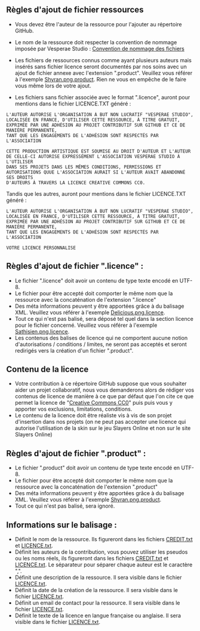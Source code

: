 ## Règles d'ajout de fichier ressources 
- Vous devez être l'auteur de la ressource pour l'ajouter au répertoire GitHub.
- Le nom de la ressource doit respecter la convention de nommage imposée par Vesperae Studio : [Convention de nommage des fichiers](convention_naming.md)

- Les fichiers de ressources connus comme ayant plusieurs auteurs mais insérés sans fichier licence seront documentés par nos soins avec un ajout de fichier annexe avec l'extension ".product".
Veuillez vous référer à l'exemple [Shyran.png.product](Shyran.png.product). Rien ne vous en empêche de le faire vous même lors de votre ajout.
- Les fichiers sans fichier associée avec le format ".licence", auront pour mentions dans le fichier LICENCE.TXT généré :
```
L'AUTEUR AUTORISE L'ORGANISATION À BUT NON LUCRATIF "VESPERAE STUDIO",
LOCALISÉE EN FRANCE, D'UTILISER CETTE RESSOURCE, À TITRE GRATUIT,
EXPRIMÉE PAR UNE ADHÉSION AU PROJET CONTRIBUTIF SUR GITHUB ET CE DE MANIÈRE PERMANENTE,
TANT QUE LES ENGAGEMENTS DE L'ADHÉSION SONT RESPECTÉS PAR L'ASSOCIATION
```
```
CETTE PRODUCTION ARTISTIQUE EST SOUMISE AU DROIT D'AUTEUR ET L'AUTEUR DE CELLE-CI AUTORISE EXPRESSÉMENT L'ASSOCIATION VESPERAE STUDIO À L'UTILISER
DANS SES PROJETS DANS LES MÊMES CONDITIONS, PERMISSIONS ET AUTORISATIONS QUUE L'ASSOCIATION AURAIT SI L'AUTEUR AVAIT ABANDONNÉ SES DROITS 
D'AUTEURS À TRAVERS LA LICENCE CREATIVE COMMONS CC0.
```
Tandis que les autres, auront pour mentions dans le fichier LICENCE.TXT généré :
```
L'AUTEUR AUTORISE L'ORGANISATION À BUT NON LUCRATIF "VESPERAE STUDIO",
LOCALISÉE EN FRANCE, D'UTILISER CETTE RESSOURCE, À TITRE GRATUIT,
EXPRIMÉE PAR UNE ADHÉSION AU PROJET CONTRIBUTIF SUR GITHUB ET CE DE MANIÈRE PERMANENTE,
TANT QUE LES ENGAGEMENTS DE L'ADHÉSION SONT RESPECTÉS PAR L'ASSOCIATION
```
```
VOTRE LICENCE PERSONNALISE
```

## Règles d'ajout de fichier ".licence" :
- Le fichier ".licence" doit avoir un contenu de type texte encodé en UTF-8.
- Le fichier pour être accepté doit comporter le même nom que la ressource avec la concaténation de l'extension ".licence"
- Des méta informations peuvent y être apportées grâce à du balisage XML. Veuillez vous référer à l'exemple [Delicious.png.licence](Delicious.png.licence).
- Tout ce qui n'est pas balisé, sera déposé tel quel dans la section licence pour le fichier concerné. Veuillez vous référer à l'exemple [Sathisien.png.licence](Sathisien.png.licence).
- Les contenus des balises de licence qui ne comportent aucune notion d'autorisations / conditions / limites, ne seront pas acceptés et seront redirigés vers la création d'un fichier ".product".

## Contenu de la licence
- Votre contribution à ce répertoire GitHub suppose que vous souhaiter aider un projet collaboratif, nous vous demanderons alors de rédiger vos contenus de licence de manière à ce que par défaut que l'on cite ce que permet la licence de "[Creative Commons CC0](https://choosealicense.com/licenses/cc0-1.0/)" puis puis vous y apporter vos exclusions, limitations, conditions.
- Le contenu de la licence doit être réaliste vis à vis de son projet d'insertion dans nos projets (on ne peut pas accepter une licence qui autorise l'utilisation de la skin sur le jeu Slayers Online et non sur le site Slayers Online)

## Règles d'ajout de fichier ".product" :
- Le fichier ".product" doit avoir un contenu de type texte encodé en UTF-8.
- Le fichier pour être accepté doit comporter le même nom que la ressource avec la concaténation de l'extension ".product"
- Des méta informations peuvent y être apportées grâce à du balisage XML. Veuillez vous référer à l'exemple [Shyran.png.product](Shyran.png.product).
- Tout ce qui n'est pas balisé, sera ignoré.

## Informations sur le balisage :
- <Name></Name> Définit le nom de la ressource. Ils figureront dans les fichiers [CREDIT.txt](CREDIT.txt) et [LICENCE.txt](LICENCE.txt).
- <Author></Author> Définit les auteurs de la contribution, vous pouvez utiliser les pseudos ou les noms réels, ils figureront dans les fichiers [CREDIT.txt](CREDIT.txt) et [LICENCE.txt](LICENCE.txt). Le séparateur pour séparer chaque auteur est le caractère ",".
- <Description></Description> Définit une description de la ressource. Il sera visible dans le fichier [LICENCE.txt](LICENCE.txt).
- <CreationDate></CreationDate> Définit la date de la création de la ressource. Il sera visible dans le fichier [LICENCE.txt](LICENCE.txt).
- <Email></Email> Définit un email de contact pour la ressource. Il sera visible dans le fichier [LICENCE.txt](LICENCE.txt).
- <Licence></Licence> Définit le texte de la licence en langue française ou anglaise. Il sera visible dans le fichier [LICENCE.txt](LICENCE.txt).
